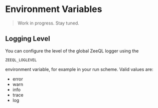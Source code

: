 # Environment Variables

> Work in progress. Stay tuned.

## Logging Level

You can configure the level of the global ZeeQL logger using the

    ZEEQL_LOGLEVEL

environment variable, for example in your run scheme. Valid values are:

- error
- warn
- info
- trace
- log

